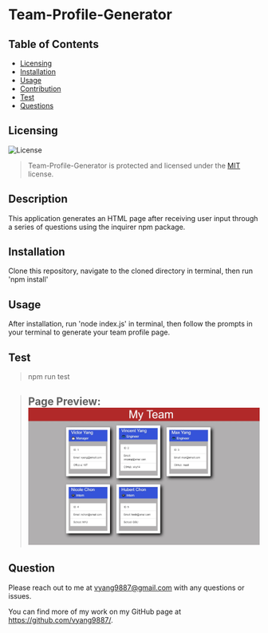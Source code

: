 # Team-Profile-Generator

## Table of Contents

* [Licensing](#licensing)
* [Installation](#installation)
* [Usage](#usage)
* [Contribution](#contribution)
* [Test](#test)
* [Questions](#questions)

## Licensing 
![License](https://img.shields.io/badge/license-MIT-blue.svg)
> Team-Profile-Generator is protected and licensed under the [MIT](https://opensource.org/licenses/MIT) license.

## Description

This application generates an HTML page after receiving user input through a series of questions using the inquirer npm package.
  
## Installation

Clone this repository, navigate to the cloned directory in terminal, then run 'npm install'

## Usage

After installation, run 'node index.js' in terminal, then follow the prompts in your terminal to generate your team profile page.

## Test

> npm run test

> ## Page Preview: ![Preview](./readmepreview/readmepreview.jpg)

## Question

Please reach out to me at vyang9887@gmail.com with any questions or issues.

You can find more of my work on my GitHub page at https://github.com/vyang9887/.
